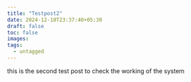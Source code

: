```yaml
---
title: "Testpost2"
date: 2024-12-10T23:37:40+05:30
draft: false
toc: false
images:
tags:
  - untagged
---
```



this is the second test post to check the working of the system
